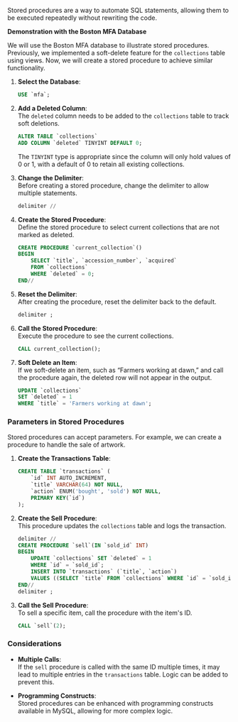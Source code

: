 Stored procedures are a way to automate SQL statements, allowing them to be executed repeatedly without rewriting the code.

**Demonstration with the Boston MFA Database**  

We will use the Boston MFA database to illustrate stored procedures. Previously, we implemented a soft-delete feature for the `collections` table using views. Now, we will create a stored procedure to achieve similar functionality.

1. **Select the Database**:
   ```sql
   USE `mfa`;
   ```

2. **Add a Deleted Column**:  
   The `deleted` column needs to be added to the `collections` table to track soft deletions.
   ```sql
   ALTER TABLE `collections` 
   ADD COLUMN `deleted` TINYINT DEFAULT 0;
   ```
   The `TINYINT` type is appropriate since the column will only hold values of 0 or 1, with a default of 0 to retain all existing collections.

3. **Change the Delimiter**:  
   Before creating a stored procedure, change the delimiter to allow multiple statements.
   ```sql
   delimiter //
   ```

4. **Create the Stored Procedure**:  
   Define the stored procedure to select current collections that are not marked as deleted.
   ```sql
   CREATE PROCEDURE `current_collection`()
   BEGIN
       SELECT `title`, `accession_number`, `acquired` 
       FROM `collections` 
       WHERE `deleted` = 0;
   END//
   ```

5. **Reset the Delimiter**:  
   After creating the procedure, reset the delimiter back to the default.
   ```sql
   delimiter ;
   ```

6. **Call the Stored Procedure**:  
   Execute the procedure to see the current collections.
   ```sql
   CALL current_collection();
   ```

7. **Soft Delete an Item**:  
   If we soft-delete an item, such as “Farmers working at dawn,” and call the procedure again, the deleted row will not appear in the output.
   ```sql
   UPDATE `collections` 
   SET `deleted` = 1 
   WHERE `title` = 'Farmers working at dawn';
   ```

### Parameters in Stored Procedures

Stored procedures can accept parameters. For example, we can create a procedure to handle the sale of artwork.

1. **Create the Transactions Table**:
   ```sql
   CREATE TABLE `transactions` (
       `id` INT AUTO_INCREMENT,
       `title` VARCHAR(64) NOT NULL,
       `action` ENUM('bought', 'sold') NOT NULL,
       PRIMARY KEY(`id`)
   );
   ```

2. **Create the Sell Procedure**:  
   This procedure updates the `collections` table and logs the transaction.
   ```sql
   delimiter //
   CREATE PROCEDURE `sell`(IN `sold_id` INT)
   BEGIN
       UPDATE `collections` SET `deleted` = 1 
       WHERE `id` = `sold_id`;
       INSERT INTO `transactions` (`title`, `action`)
       VALUES ((SELECT `title` FROM `collections` WHERE `id` = `sold_id`), 'sold');
   END//
   delimiter ;
   ```

3. **Call the Sell Procedure**:  
   To sell a specific item, call the procedure with the item's ID.
   ```sql
   CALL `sell`(2);
   ```

### Considerations

- **Multiple Calls**:  
  If the `sell` procedure is called with the same ID multiple times, it may lead to multiple entries in the `transactions` table. Logic can be added to prevent this.

- **Programming Constructs**:  
  Stored procedures can be enhanced with programming constructs available in MySQL, allowing for more complex logic.
